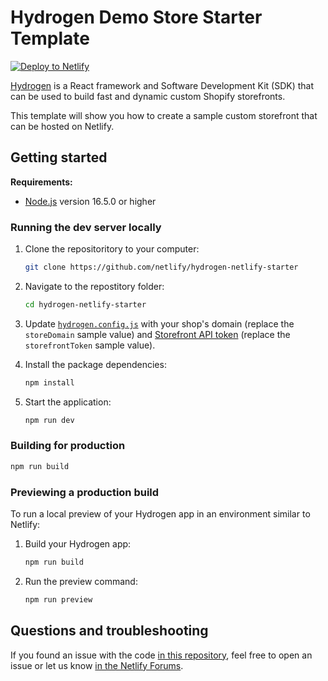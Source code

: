 # Hydrogen Demo Store Starter Template

<a href="https://app.netlify.com/start/deploy?repository=https://github.com/netlify/hydrogen-netlify-starter"><img src="https://www.netlify.com/img/deploy/button.svg" alt="Deploy to Netlify"></a>

[Hydrogen](https://shopify.dev/custom-storefronts/hydrogen) is a React framework and Software Development Kit (SDK) that can be used to build fast and dynamic custom Shopify storefronts.

This template will show you how to create a sample custom storefront that can be hosted on Netlify.

## Getting started

**Requirements:**

- [Node.js](https://nodejs.org/en/) version 16.5.0 or higher

### Running the dev server locally

1. Clone the repositoritory to your computer:
    ```bash
    git clone https://github.com/netlify/hydrogen-netlify-starter
    ```

2. Navigate to the repostitory folder:
    ```bash
    cd hydrogen-netlify-starter
    ```

3. Update [`hydrogen.config.js`](hydrogen.config.js) with your shop's domain (replace the `storeDomain` sample value) and [Storefront API token](https://shopify.dev/api/examples/storefront-api#step-2-generate-a-storefront-api-access-token) (replace the `storefrontToken` sample value).

4. Install the package dependencies:
    ```bash
    npm install
    ```

5. Start the application:
    ```bash
    npm run dev
    ```

### Building for production

```bash
npm run build
```

### Previewing a production build

To run a local preview of your Hydrogen app in an environment similar to Netlify:

1. Build your Hydrogen app:
    ```bash
    npm run build
    ```

2. Run the preview command:
    ```bash
    npm run preview
    ```

## Questions and troubleshooting

If you found an issue with the code [in this repository](https://github.com/netlify/hydrogen-netlify-starter/), feel free to open an issue or let us know [in the Netlify Forums](https://answers.netlify.com/).